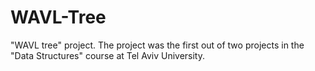# WAVL-Tree
"WAVL tree" project. The project was the first out of two projects in the "Data Structures" course at Tel Aviv University.
